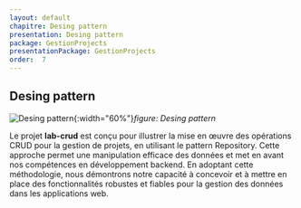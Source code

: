 ```yaml
---
layout: default
chapitre: Desing pattern
presentation: Desing pattern
package: GestionProjects
presentationPackage: GestionProjects
order:  7
---
```


## Desing pattern


![Desing pattern](/lab_crud/Gestion-projets/Analyse-Techniques/Desing-pattern/images/Desing-pattern.png){:width="60%"}*figure: Desing pattern*




<!-- note -->


Le projet **lab-crud** est conçu pour illustrer la mise en œuvre des opérations CRUD pour la gestion de projets, en utilisant le pattern Repository. Cette approche permet une manipulation efficace des données et met en avant nos compétences en développement backend.
En adoptant cette méthodologie, nous démontrons notre capacité à concevoir et à mettre en place des fonctionnalités robustes et fiables pour la gestion des données dans les applications web.


<!-- new slide -->